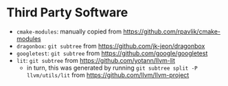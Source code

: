 # Third Party Software

- `cmake-modules`: manually copied from
  <https://github.com/rpavlik/cmake-modules>
- `dragonbox`: `git subtree` from <https://github.com/jk-jeon/dragonbox>
- `googletest`: `git subtree` from <https://github.com/google/googletest>
- `lit`: `git subtree` from <https://github.com/yotann/llvm-lit>
  - in turn, this was generated by running `git subtree split -P
    llvm/utils/lit` from <https://github.com/llvm/llvm-project>
